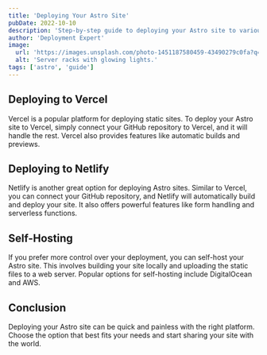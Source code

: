 ```yaml
---
title: 'Deploying Your Astro Site'
pubDate: 2022-10-10
description: 'Step-by-step guide to deploying your Astro site to various platforms.'
author: 'Deployment Expert'
image:
  url: 'https://images.unsplash.com/photo-1451187580459-43490279c0fa?q=80&w=2072&auto=format&fit=crop&ixlib=rb-4.0.3&ixid=M3wxMjA3fDB8MHxwaG90by1wYWdlfHx8fGVufDB8fHx8fA%3D%3D'
  alt: 'Server racks with glowing lights.'
tags: ['astro', 'guide']
---
```


## Deploying to <strong>Vercel</strong>

Vercel is a popular platform for deploying static sites. To deploy your Astro site to Vercel, simply connect your GitHub repository to Vercel, and it will handle the rest. Vercel also provides features like automatic builds and previews.

## Deploying to Netlify

Netlify is another great option for deploying Astro sites. Similar to Vercel, you can connect your GitHub repository, and Netlify will automatically build and deploy your site. It also offers powerful features like form handling and serverless functions.

## Self-Hosting

If you prefer more control over your deployment, you can self-host your Astro site. This involves building your site locally and uploading the static files to a web server. Popular options for self-hosting include DigitalOcean and AWS.

## Conclusion

Deploying your Astro site can be quick and painless with the right platform. Choose the option that best fits your needs and start sharing your site with the world.
